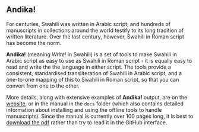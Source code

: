 ## Andika!

For centuries, Swahili was written in Arabic script, and hundreds of manuscripts in collections around the world testify to its long tradition of written literature.  Over the last century, however, Swahili in Roman script has become the norm.

**Andika!** (meaning *Write!* in Swahili) is a set of tools to make Swahili in Arabic script as easy to use as Swahili in Roman script - it is equally easy to read and write the the language in either script.   The tools provide a consistent, standardised transliteration of Swahili in Arabic script, and a one-to-one mapping of this to Swahili in Roman script, so that you can convert from one to the other.

More details, along with extensive examples of **Andika!** output, are on the [website](http://kevindonnelly.org.uk/swahili), or in the manual in the `docs` folder (which also contains detailed information about installing and using the offline tools to handle manuscripts).  Since the manual is currently over 100 pages long, it is best to [download the pdf](http://kevindonnelly.org.uk/swahili/manual_draft.pdf) rather than try to read it in the GitHub interface.
